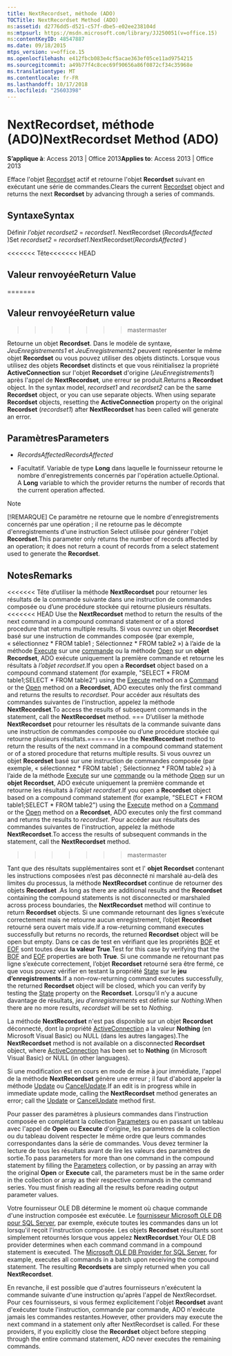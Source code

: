 ```yaml
---
title: NextRecordset, méthode (ADO)
TOCTitle: NextRecordset Method (ADO)
ms:assetid: d2776dd5-d521-c57f-dbe5-e02ee238104d
ms:mtpsurl: https://msdn.microsoft.com/library/JJ250051(v=office.15)
ms:contentKeyID: 48547887
ms.date: 09/18/2015
mtps_version: v=office.15
ms.openlocfilehash: e412fbcb083e4cf5acae363ef05ce11ad9754215
ms.sourcegitcommit: a49b77f4c8cec69f90656a86f0872cf34c35968e
ms.translationtype: MT
ms.contentlocale: fr-FR
ms.lasthandoff: 10/17/2018
ms.locfileid: "25603398"
---
```

# <a name="nextrecordset-method-ado"></a><span data-ttu-id="20270-102">NextRecordset, méthode (ADO)</span><span class="sxs-lookup"><span data-stu-id="20270-102">NextRecordset Method (ADO)</span></span>


<span data-ttu-id="20270-103">**S’applique à**: Access 2013 | Office 2013</span><span class="sxs-lookup"><span data-stu-id="20270-103">**Applies to**: Access 2013 | Office 2013</span></span>
 

<span data-ttu-id="20270-104">Efface l'objet [Recordset](recordset-object-ado.md) actif et retourne l'objet **Recordset** suivant en exécutant une série de commandes.</span><span class="sxs-lookup"><span data-stu-id="20270-104">Clears the current [Recordset](recordset-object-ado.md) object and returns the next **Recordset** by advancing through a series of commands.</span></span>

## <a name="syntax"></a><span data-ttu-id="20270-105">Syntaxe</span><span class="sxs-lookup"><span data-stu-id="20270-105">Syntax</span></span>

<span data-ttu-id="20270-106">Définir *l’objet recordset2* = *recordset1*. NextRecordset (*RecordsAffected* )</span><span class="sxs-lookup"><span data-stu-id="20270-106">Set *recordset2* = *recordset1*.NextRecordset(*RecordsAffected* )</span></span>

<span data-ttu-id="20270-107"><<<<<<< Tête</span><span class="sxs-lookup"><span data-stu-id="20270-107"><<<<<<< HEAD</span></span>
## <a name="return-value"></a><span data-ttu-id="20270-108">Valeur renvoyée</span><span class="sxs-lookup"><span data-stu-id="20270-108">Return Value</span></span>
=======
## <a name="return-value"></a><span data-ttu-id="20270-109">Valeur renvoyée</span><span class="sxs-lookup"><span data-stu-id="20270-109">Return value</span></span>
>>>>>>> <span data-ttu-id="20270-110">master</span><span class="sxs-lookup"><span data-stu-id="20270-110">master</span></span>

<span data-ttu-id="20270-p101">Retourne un objet **Recordset**. Dans le modèle de syntaxe, *JeuEnregistrements1* et *JeuEnregistrements2* peuvent représenter le même objet **Recordset** ou vous pouvez utiliser des objets distincts. Lorsque vous utilisez des objets **Recordset** distincts et que vous réinitialisez la propriété **ActiveConnection** sur l'objet **Recordset** d'origine (*JeuEnregistrements1*) après l'appel de **NextRecordset**, une erreur se produit.</span><span class="sxs-lookup"><span data-stu-id="20270-p101">Returns a **Recordset** object. In the syntax model, *recordset1* and *recordset2* can be the same **Recordset** object, or you can use separate objects. When using separate **Recordset** objects, resetting the **ActiveConnection** property on the original **Recordset** (*recordset1*) after **NextRecordset** has been called will generate an error.</span></span>

## <a name="parameters"></a><span data-ttu-id="20270-114">Paramètres</span><span class="sxs-lookup"><span data-stu-id="20270-114">Parameters</span></span>

- <span data-ttu-id="20270-115">*RecordsAffected*</span><span class="sxs-lookup"><span data-stu-id="20270-115">*RecordsAffected*</span></span>

- <span data-ttu-id="20270-p102">Facultatif. Variable de type **Long** dans laquelle le fournisseur retourne le nombre d'enregistrements concernés par l'opération actuelle.</span><span class="sxs-lookup"><span data-stu-id="20270-p102">Optional. A **Long** variable to which the provider returns the number of records that the current operation affected.</span></span>


> [!NOTE]
> <P><span data-ttu-id="20270-118">[!REMARQUE] Ce paramètre ne retourne que le nombre d'enregistrements concernés par une opération ; il ne retourne pas le décompte d'enregistrements d'une instruction Select utilisée pour générer l'objet <STRONG>Recordset</STRONG>.</span><span class="sxs-lookup"><span data-stu-id="20270-118">This parameter only returns the number of records affected by an operation; it does not return a count of records from a select statement used to generate the <STRONG>Recordset</STRONG>.</span></span></P>



## <a name="remarks"></a><span data-ttu-id="20270-119">Notes</span><span class="sxs-lookup"><span data-stu-id="20270-119">Remarks</span></span>

<span data-ttu-id="20270-120"><<<<<<< Tête d’utiliser la méthode **NextRecordset** pour retourner les résultats de la commande suivante dans une instruction de commandes composée ou d’une procédure stockée qui retourne plusieurs résultats.</span><span class="sxs-lookup"><span data-stu-id="20270-120"><<<<<<< HEAD Use the **NextRecordset** method to return the results of the next command in a compound command statement or of a stored procedure that returns multiple results.</span></span> <span data-ttu-id="20270-121">Si vous ouvrez un objet **Recordset** basé sur une instruction de commandes composée (par exemple, « sélectionnez \* FROM table1 ; Sélectionnez \* FROM table2 ») à l’aide de la méthode [Execute](https://msdn.microsoft.com/library/jj248785\(v=office.15\)) sur une [commande](command-object-ado.md) ou la méthode [Open](open-method-ado-recordset.md) sur un **objet Recordset**, ADO exécute uniquement la première commande et retourne les résultats à *l’objet recordset*.</span><span class="sxs-lookup"><span data-stu-id="20270-121">If you open a **Recordset** object based on a compound command statement (for example, "SELECT \* FROM table1;SELECT \* FROM table2") using the [Execute](https://msdn.microsoft.com/library/jj248785\(v=office.15\)) method on a [Command](command-object-ado.md) or the [Open](open-method-ado-recordset.md) method on a **Recordset**, ADO executes only the first command and returns the results to *recordset*.</span></span> <span data-ttu-id="20270-122">Pour accéder aux résultats des commandes suivantes de l'instruction, appelez la méthode **NextRecordset**.</span><span class="sxs-lookup"><span data-stu-id="20270-122">To access the results of subsequent commands in the statement, call the **NextRecordset** method.</span></span>
<span data-ttu-id="20270-123">=== D’utiliser la méthode **NextRecordset** pour retourner les résultats de la commande suivante dans une instruction de commandes composée ou d’une procédure stockée qui retourne plusieurs résultats.</span><span class="sxs-lookup"><span data-stu-id="20270-123">======= Use the **NextRecordset** method to return the results of the next command in a compound command statement or of a stored procedure that returns multiple results.</span></span> <span data-ttu-id="20270-124">Si vous ouvrez un objet **Recordset** basé sur une instruction de commandes composée (par exemple, « sélectionnez \* FROM table1 ; Sélectionnez \* FROM table2 ») à l’aide de la méthode [Execute](https://docs.microsoft.com/office/vba/access/concepts/miscellaneous/execute-method-ado-command) sur une [commande](command-object-ado.md) ou la méthode [Open](open-method-ado-recordset.md) sur un **objet Recordset**, ADO exécute uniquement la première commande et retourne les résultats à *l’objet recordset*.</span><span class="sxs-lookup"><span data-stu-id="20270-124">If you open a **Recordset** object based on a compound command statement (for example, "SELECT \* FROM table1;SELECT \* FROM table2") using the [Execute](https://docs.microsoft.com/office/vba/access/concepts/miscellaneous/execute-method-ado-command) method on a [Command](command-object-ado.md) or the [Open](open-method-ado-recordset.md) method on a **Recordset**, ADO executes only the first command and returns the results to *recordset*.</span></span> <span data-ttu-id="20270-125">Pour accéder aux résultats des commandes suivantes de l'instruction, appelez la méthode **NextRecordset**.</span><span class="sxs-lookup"><span data-stu-id="20270-125">To access the results of subsequent commands in the statement, call the **NextRecordset** method.</span></span>
>>>>>>> <span data-ttu-id="20270-126">master</span><span class="sxs-lookup"><span data-stu-id="20270-126">master</span></span>

<span data-ttu-id="20270-127">Tant que des résultats supplémentaires sont et l' **objet Recordset** contenant les instructions composées n’est pas déconnecté ni marshalé au-delà des limites du processus, la méthode **NextRecordset** continue de retourner des objets **Recordset** .</span><span class="sxs-lookup"><span data-stu-id="20270-127">As long as there are additional results and the **Recordset** containing the compound statements is not disconnected or marshaled across process boundaries, the **NextRecordset** method will continue to return **Recordset** objects.</span></span> <span data-ttu-id="20270-128">Si une commande retournant des lignes s’exécute correctement mais ne retourne aucun enregistrement, l’objet **Recordset** retourné sera ouvert mais vide.</span><span class="sxs-lookup"><span data-stu-id="20270-128">If a row-returning command executes successfully but returns no records, the returned **Recordset** object will be open but empty.</span></span> <span data-ttu-id="20270-129">Dans ce cas de test en vérifiant que les propriétés [BOF](bof-eof-properties-ado.md) et [EOF](bof-eof-properties-ado.md) sont toutes deux **la valeur True**.</span><span class="sxs-lookup"><span data-stu-id="20270-129">Test for this case by verifying that the [BOF](bof-eof-properties-ado.md) and [EOF](bof-eof-properties-ado.md) properties are both **True**.</span></span> <span data-ttu-id="20270-130">Si une commande ne retournant pas ligne s’exécute correctement, l’objet **Recordset** retourné sera être fermé, ce que vous pouvez vérifier en testant la propriété [State](state-property-ado.md) sur le **jeu d’enregistrements**.</span><span class="sxs-lookup"><span data-stu-id="20270-130">If a non–row-returning command executes successfully, the returned **Recordset** object will be closed, which you can verify by testing the [State](state-property-ado.md) property on the **Recordset**.</span></span> <span data-ttu-id="20270-131">Lorsqu’il n’y a aucune davantage de résultats, *jeu d’enregistrements* est définie sur *Nothing*.</span><span class="sxs-lookup"><span data-stu-id="20270-131">When there are no more results, *recordset* will be set to *Nothing*.</span></span>

<span data-ttu-id="20270-132">La méthode **NextRecordset** n'est pas disponible sur un objet **Recordset** déconnecté, dont la propriété [ActiveConnection](activeconnection-property-ado.md) a la valeur **Nothing** (en Microsoft Visual Basic) ou NULL (dans les autres langages).</span><span class="sxs-lookup"><span data-stu-id="20270-132">The **NextRecordset** method is not available on a disconnected **Recordset** object, where [ActiveConnection](activeconnection-property-ado.md) has been set to **Nothing** (in Microsoft Visual Basic) or NULL (in other languages).</span></span>

<span data-ttu-id="20270-133">Si une modification est en cours en mode de mise à jour immédiate, l'appel de la méthode **NextRecordset** génère une erreur ; il faut d'abord appeler la méthode [Update](update-method-ado.md) ou [CancelUpdate](cancelupdate-method-ado.md).</span><span class="sxs-lookup"><span data-stu-id="20270-133">If an edit is in progress while in immediate update mode, calling the **NextRecordset** method generates an error; call the [Update](update-method-ado.md) or [CancelUpdate](cancelupdate-method-ado.md) method first.</span></span>

<span data-ttu-id="20270-p105">Pour passer des paramètres à plusieurs commandes dans l'instruction composée en complétant la collection [Parameters](parameters-collection-ado.md) ou en passant un tableau avec l'appel de **Open** ou **Execute** d'origine, les paramètres de la collection ou du tableau doivent respecter le même ordre que leurs commandes correspondantes dans la série de commandes. Vous devez terminer la lecture de tous les résultats avant de lire les valeurs des paramètres de sortie.</span><span class="sxs-lookup"><span data-stu-id="20270-p105">To pass parameters for more than one command in the compound statement by filling the [Parameters](parameters-collection-ado.md) collection, or by passing an array with the original **Open** or **Execute** call, the parameters must be in the same order in the collection or array as their respective commands in the command series. You must finish reading all the results before reading output parameter values.</span></span>

<span data-ttu-id="20270-p106">Votre fournisseur OLE DB détermine le moment où chaque commande d'une instruction composée est exécutée. Le [fournisseur Microsoft OLE DB pour SQL Server](microsoft-ole-db-provider-for-sql-server.md), par exemple, exécute toutes les commandes dans un lot lorsqu'il reçoit l'instruction composée. Les objets **Recordset** résultants sont simplement retournés lorsque vous appelez **NextRecordset**.</span><span class="sxs-lookup"><span data-stu-id="20270-p106">Your OLE DB provider determines when each command command in a compound statement is executed. The [Microsoft OLE DB Provider for SQL Server](microsoft-ole-db-provider-for-sql-server.md), for example, executes all commands in a batch upon receiving the compound statement. The resulting **Recordsets** are simply returned when you call **NextRecordset**.</span></span>

<span data-ttu-id="20270-p107">En revanche, il est possible que d'autres fournisseurs n'exécutent la commande suivante d'une instruction qu'après l'appel de NextRecordset. Pour ces fournisseurs, si vous fermez explicitement l'objet **Recordset** avant d'exécuter toute l'instruction, commande par commande, ADO n'exécute jamais les commandes restantes.</span><span class="sxs-lookup"><span data-stu-id="20270-p107">However, other providers may execute the next command in a statement only after NextRecordset is called. For these providers, if you explicitly close the **Recordset** object before stepping through the entire command statement, ADO never executes the remaining commands.</span></span>

